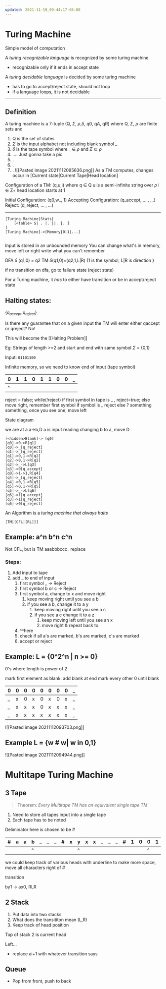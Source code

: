 ```yaml
---
updated: 2021-11-19_09:44:17-05:00
---
```

# Turing Machine

Simple model of computation

A *turing recognizable language* is recognized by some turing machine
* recognizable only if it ends in accept state

A *turing decidable language* is decided by some turing machine
* has to go to accept/reject state, should not loop
* if a language loops, it is not decidable

---
## Definition
A turing  machine is a 7-tuple (Q, $\Sigma$, $\rho$,$\delta$, q0, qA, qR)
where Q, $\Sigma$, $\rho$ are finite sets and 
1. Q is the set of states
2. $\Sigma$ is the input alphabet not including blank symbol _
3. $\delta$ is the tape symbol where _ $\in$ $\rho$ and $\Sigma \subseteq \rho$ 
4. .... Just gonna take a pic
5. .
6. .
7. .
![[Pasted image 20211112095636.png]]
As a TM computes, changes occur in [Current state|Current Tape|Head location]

Configuration of a TM:
(q,u,i) where 
q $\in$ Q
u is a semi-infinite string over $\rho$
i $\in$ Z+ head location starts at 1

Initial Configuration:
(q0,w_, 1)
Accepting Configuration:
(q_accept, ... , ...)
Reject:
(q_reject, ... , ...)

---

```nomnoml
[Turing Machine|Stats|
	[<table> S| . |. ||. |. ]
]
[Turing Machine]->[Memory|0|1|...]


```

Input is stored in an unbounded memory
You can change what's in memory, move left or right
write what you can't remember

DFA $\delta$ (q1,0) = q2
TM $\delta$(q1,0)=(q2,1,L|R) {1 is the symbol, L|R is direction }

if no transition on dfa, go to failure state (reject state)

For a Turing machine, it *has* to either have transition or be in accept/reject state

## Halting states:
{q$_{accept}$,q$_{reject}$}

Is there any guarantee that on a given input the TM will enter either qaccept or qreject? No!

This will become the [[Halting Problem]]

Eg: Strings of length >=2 and start and end with same symbol
$\Sigma$ = {0,1}

Input:
`01101100`

Infinite memory, so we need to know end of input (tape symbol)

| 0   | 1   | 1   | 0   | 1   | 1   | 0   | 0 | _   |
| --- | --- | --- | --- | --- | --- | --- | --- | ----------------- |
| ^ |  |  |  | |  ||  | |


reject = false;
while(!reject)
	if first symbol in tape is _ , reject=true;
	else move right, remember first symbol
		if symbol is _ reject
		else ? something something, once you see one, move left
		
		
		
State diagram

we are at a 
a->b,D
a is input reading
changing b to a, move D
```nomnoml
[<hidden>Blank]-> [q0]
[q0]->0->R[q1]
[q0]->_[q_reject]
[q1]->_[q_reject]
[q1]->0,1->R[q2]
[q2]->0,1->R[q2]
[q2]->_->L[q3]
[q3]->0[q_accept]
[q0]->1->1,R[q4]
[q4]->_[q_reject]
[q4]->0,1->R[q5]
[q5]->0,1->R[q5]
[q5]->_->L[q6]
[q6]->1[q_accept]
[q3]->1[q_reject]
[q6]->0[q_reject]
```

An Algorithm is a *turing machine that always halts*
```nomnoml
[TM|[CFL|[RL]]]
```

## Example: a^n b^n c^n
Not CFL, but is TM
aaabbbccc_ 
replace

### Steps:
1. Add input to tape
2. add _ to end of input
	1. first symbol _ -> Reject
	2. first symbol b or c -> Reject
	3. first symbol a, change to x and move right
		1. keep moving right until you see a b
		2. if you see a b, change it to a y 
			1. keep moving right until you see a c
			2. if you see a c change it to a z
				1. keep moving left until you see an x
				2. move right & repeat back to 
	4. ^^here
	5. check if all a's are marked, b's are marked, c's are marked
	6. accept or reject
		

## Example: L = {0^2^n | n >= 0}
0's where length is power of 2

mark first element as blank. 
add blank at end
mark every other 0 until blank

| 0   | 0   | 0   | 0   | 0   | 0   | 0   | 0   | _   |
| --- | --- | --- | --- | --- | --- | --- | --- | --- |
| _   | x   | 0   | x   | 0   | x   | 0   | x   | _   |
| _   | x   | x   | x   | 0   | x   | x   | x   | _   |
| _   | x   | x   | x   | x   | x   | x   | x   | _   |

![[Pasted image 20211112093703.png]]

## Example L = {w # w| w in 0,1}



![[Pasted image 20211112094944.png]]


# Multitape Turing Machine
## 3 Tape

> Theorem: *Every Multitape TM has an equivalent single tape TM*

1. Need to store all tapes input into a single tape
2. Each tape has to be noted

Deliminator here is chosen to be # 

| #   | a   | a   | b   | _   | _   | _   | #   | x   | y   | x   | x   | _   | _   | _   | #   | 1   | 0   | 0   | 1   | 0   | _   | _   | _   | #   |
| --- | --- | --- | --- | --- | --- | --- | --- | --- | --- | --- | --- | --- | --- | --- | --- | --- | --- | --- | --- | --- | --- | --- | --- | --- |
|     |     |     | ^   |     |     |     |     |     | ^   |     |     |     |     |     |     |     |     | ^   |     |     |     |     |     |     |

we could keep track of various heads with underline
to make more space, move all characters right of #

transition

by1 -> ax0, RLR

## 2 Stack
1. Put data into two stacks
2. What does the transititon mean (L,R)
3. Keep track of head position
	
Top of stack 2 is current head


Left...
* replace ai+1 with whatever transition says 

## Queue
* Pop from front, push to back